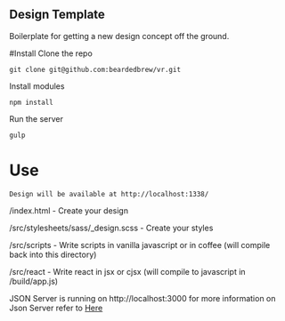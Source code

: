 ## Design Template
Boilerplate for getting a new design concept off the ground.

#Install
Clone the repo
```
git clone git@github.com:beardedbrew/vr.git
```
Install modules
```
npm install
```
Run the server
```
gulp
```
# Use
```
Design will be available at http://localhost:1338/
```
/index.html - Create your design

/src/stylesheets/sass/_design.scss - Create your styles

/src/scripts - Write scripts in vanilla javascript or in coffee (will compile back into this directory)

/src/react - Write react in jsx or cjsx (will compile to javascript in /build/app.js)

JSON Server is running on http://localhost:3000 for more information on Json Server refer to [Here](https://github.com/typicode/json-server)
